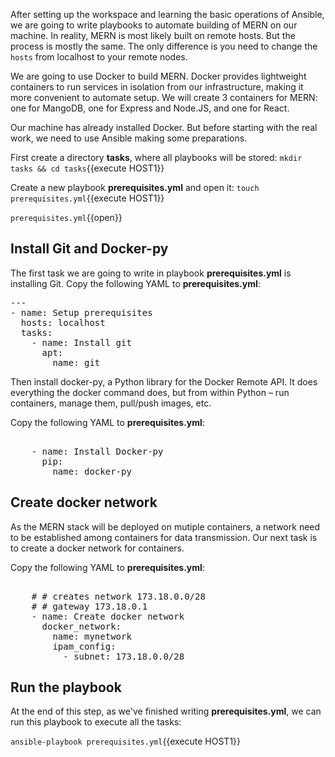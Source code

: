 After setting up the workspace and learning the basic operations of Ansible, we are going to write playbooks to automate building of MERN on our machine. In reality, MERN is most likely built on remote hosts. But the process is mostly the same. The only difference is you need to change the `hosts` from localhost to your remote nodes.

We are going to use Docker to build MERN. Docker provides lightweight containers to run services in isolation from our infrastructure, making it more convenient to automate setup. We will create 3 containers for MERN: one for MangoDB, one for Express and Node.JS, and one for React.

Our machine has already installed Docker. But before starting with the real work, we need to use Ansible making some preparations.

First create a directory **tasks**, where all playbooks will be stored:
`mkdir tasks && cd tasks`{{execute HOST1}}

Create a new playbook **prerequisites.yml** and open it:
`touch prerequisites.yml`{{execute HOST1}}

`prerequisites.yml`{{open}}

## Install Git and Docker-py

The first task we are going to write in playbook **prerequisites.yml** is installing Git.
Copy the following YAML to **prerequisites.yml**:

<pre class="file" data-filename="prerequisites.yml" data-target="replace">---
- name: Setup prerequisites
  hosts: localhost
  tasks:
    - name: Install git 
      apt: 
        name: git
</pre>

Then install docker-py, a Python library for the Docker Remote API. It does everything the docker command does, but from within Python – run containers, manage them, pull/push images, etc.

Copy the following YAML to **prerequisites.yml**:

<pre class="file" data-filename="prerequisites.yml" data-target="append">

    - name: Install Docker-py
      pip:
        name: docker-py
</pre>

## Create docker network

As the MERN stack will be deployed on mutiple containers, a network need to be established among containers for data transmission. Our next task is to create a docker network for containers.

Copy the following YAML to **prerequisites.yml**:

<pre class="file" data-filename="prerequisites.yml" data-target="append">

    # # creates network 173.18.0.0/28
    # # gateway 173.18.0.1
    - name: Create docker network
      docker_network:
        name: mynetwork
        ipam_config:
          - subnet: 173.18.0.0/28
</pre>

## Run the playbook

At the end of this step, as we've finished writing **prerequisites.yml**, we can run this playbook to execute all the tasks:

`ansible-playbook prerequisites.yml`{{execute HOST1}}